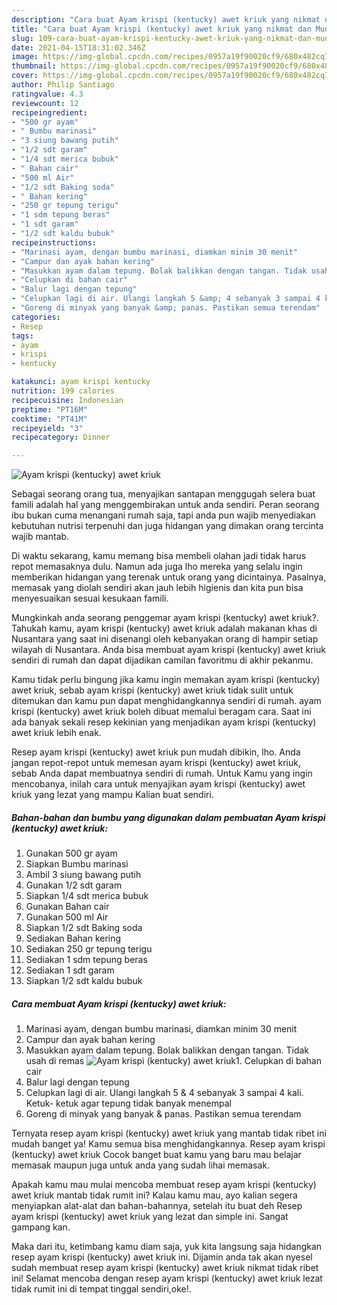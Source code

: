 ```yaml
---
description: "Cara buat Ayam krispi (kentucky) awet kriuk yang nikmat dan Mudah Dibuat"
title: "Cara buat Ayam krispi (kentucky) awet kriuk yang nikmat dan Mudah Dibuat"
slug: 109-cara-buat-ayam-krispi-kentucky-awet-kriuk-yang-nikmat-dan-mudah-dibuat
date: 2021-04-15T18:31:02.346Z
image: https://img-global.cpcdn.com/recipes/0957a19f90020cf9/680x482cq70/ayam-krispi-kentucky-awet-kriuk-foto-resep-utama.jpg
thumbnail: https://img-global.cpcdn.com/recipes/0957a19f90020cf9/680x482cq70/ayam-krispi-kentucky-awet-kriuk-foto-resep-utama.jpg
cover: https://img-global.cpcdn.com/recipes/0957a19f90020cf9/680x482cq70/ayam-krispi-kentucky-awet-kriuk-foto-resep-utama.jpg
author: Philip Santiago
ratingvalue: 4.3
reviewcount: 12
recipeingredient:
- "500 gr ayam"
- " Bumbu marinasi"
- "3 siung bawang putih"
- "1/2 sdt garam"
- "1/4 sdt merica bubuk"
- " Bahan cair"
- "500 ml Air"
- "1/2 sdt Baking soda"
- " Bahan kering"
- "250 gr tepung terigu"
- "1 sdm tepung beras"
- "1 sdt garam"
- "1/2 sdt kaldu bubuk"
recipeinstructions:
- "Marinasi ayam, dengan bumbu marinasi, diamkan minim 30 menit"
- "Campur dan ayak bahan kering"
- "Masukkan ayam dalam tepung. Bolak balikkan dengan tangan. Tidak usah di remas"
- "Celupkan di bahan cair"
- "Balur lagi dengan tepung"
- "Celupkan lagi di air. Ulangi langkah 5 &amp; 4 sebanyak 3 sampai 4 kali. Ketuk- ketuk agar tepung tidak banyak menempal"
- "Goreng di minyak yang banyak &amp; panas. Pastikan semua terendam"
categories:
- Resep
tags:
- ayam
- krispi
- kentucky

katakunci: ayam krispi kentucky 
nutrition: 199 calories
recipecuisine: Indonesian
preptime: "PT16M"
cooktime: "PT41M"
recipeyield: "3"
recipecategory: Dinner

---
```



![Ayam krispi (kentucky) awet kriuk](https://img-global.cpcdn.com/recipes/0957a19f90020cf9/680x482cq70/ayam-krispi-kentucky-awet-kriuk-foto-resep-utama.jpg)

Sebagai seorang orang tua, menyajikan santapan menggugah selera buat famili adalah hal yang menggembirakan untuk anda sendiri. Peran seorang ibu bukan cuma menangani rumah saja, tapi anda pun wajib menyediakan kebutuhan nutrisi terpenuhi dan juga hidangan yang dimakan orang tercinta wajib mantab.

Di waktu  sekarang, kamu memang bisa membeli olahan jadi tidak harus repot memasaknya dulu. Namun ada juga lho mereka yang selalu ingin memberikan hidangan yang terenak untuk orang yang dicintainya. Pasalnya, memasak yang diolah sendiri akan jauh lebih higienis dan kita pun bisa menyesuaikan sesuai kesukaan famili. 



Mungkinkah anda seorang penggemar ayam krispi (kentucky) awet kriuk?. Tahukah kamu, ayam krispi (kentucky) awet kriuk adalah makanan khas di Nusantara yang saat ini disenangi oleh kebanyakan orang di hampir setiap wilayah di Nusantara. Anda bisa membuat ayam krispi (kentucky) awet kriuk sendiri di rumah dan dapat dijadikan camilan favoritmu di akhir pekanmu.

Kamu tidak perlu bingung jika kamu ingin memakan ayam krispi (kentucky) awet kriuk, sebab ayam krispi (kentucky) awet kriuk tidak sulit untuk ditemukan dan kamu pun dapat menghidangkannya sendiri di rumah. ayam krispi (kentucky) awet kriuk boleh dibuat memalui beragam cara. Saat ini ada banyak sekali resep kekinian yang menjadikan ayam krispi (kentucky) awet kriuk lebih enak.

Resep ayam krispi (kentucky) awet kriuk pun mudah dibikin, lho. Anda jangan repot-repot untuk memesan ayam krispi (kentucky) awet kriuk, sebab Anda dapat membuatnya sendiri di rumah. Untuk Kamu yang ingin mencobanya, inilah cara untuk menyajikan ayam krispi (kentucky) awet kriuk yang lezat yang mampu Kalian buat sendiri.

<!--inarticleads1-->

##### Bahan-bahan dan bumbu yang digunakan dalam pembuatan Ayam krispi (kentucky) awet kriuk:

1. Gunakan 500 gr ayam
1. Siapkan  Bumbu marinasi
1. Ambil 3 siung bawang putih
1. Gunakan 1/2 sdt garam
1. Siapkan 1/4 sdt merica bubuk
1. Gunakan  Bahan cair
1. Gunakan 500 ml Air
1. Siapkan 1/2 sdt Baking soda
1. Sediakan  Bahan kering
1. Sediakan 250 gr tepung terigu
1. Sediakan 1 sdm tepung beras
1. Sediakan 1 sdt garam
1. Siapkan 1/2 sdt kaldu bubuk




<!--inarticleads2-->

##### Cara membuat Ayam krispi (kentucky) awet kriuk:

1. Marinasi ayam, dengan bumbu marinasi, diamkan minim 30 menit
1. Campur dan ayak bahan kering
1. Masukkan ayam dalam tepung. Bolak balikkan dengan tangan. Tidak usah di remas
<img src="//assets-global.cpcdn.com/assets/icons/button_play-2c75c40dde080a61004c1f40b05d8f140eaff45d7e9e6481dc71c63d2e7c4909.png" alt="Ayam krispi (kentucky) awet kriuk">1. Celupkan di bahan cair
1. Balur lagi dengan tepung
1. Celupkan lagi di air. Ulangi langkah 5 &amp; 4 sebanyak 3 sampai 4 kali. Ketuk- ketuk agar tepung tidak banyak menempal
1. Goreng di minyak yang banyak &amp; panas. Pastikan semua terendam




Ternyata resep ayam krispi (kentucky) awet kriuk yang mantab tidak ribet ini mudah banget ya! Kamu semua bisa menghidangkannya. Resep ayam krispi (kentucky) awet kriuk Cocok banget buat kamu yang baru mau belajar memasak maupun juga untuk anda yang sudah lihai memasak.

Apakah kamu mau mulai mencoba membuat resep ayam krispi (kentucky) awet kriuk mantab tidak rumit ini? Kalau kamu mau, ayo kalian segera menyiapkan alat-alat dan bahan-bahannya, setelah itu buat deh Resep ayam krispi (kentucky) awet kriuk yang lezat dan simple ini. Sangat gampang kan. 

Maka dari itu, ketimbang kamu diam saja, yuk kita langsung saja hidangkan resep ayam krispi (kentucky) awet kriuk ini. Dijamin anda tak akan nyesel sudah membuat resep ayam krispi (kentucky) awet kriuk nikmat tidak ribet ini! Selamat mencoba dengan resep ayam krispi (kentucky) awet kriuk lezat tidak rumit ini di tempat tinggal sendiri,oke!.

